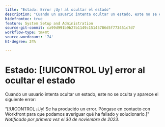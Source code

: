 ```yaml
---
title: "Estado: Error ¡Uy! al ocultar el estado"
description: "Cuando un usuario intenta ocultar un estado, este no se oculta y aparece el error ¡Uy!"
hidefromtoc: true
feature: System Setup and Administration
source-git-commit: ca99d991b9b27b1149c15145786d5f773451c7d7
workflow-type: tm+mt
source-wordcount: '74'
ht-degree: 24%

---
```



# Estado: [!UICONTROL Uy] error al ocultar el estado

Cuando un usuario intenta ocultar un estado, este no se oculta y aparece el siguiente error:

“[!UICONTROL ¡Uy! Se ha producido un error. Póngase en contacto con Workfront para que podamos averiguar qué ha fallado y solucionarlo.]&quot;
_Notificado por primera vez el 30 de noviembre de 2023._
